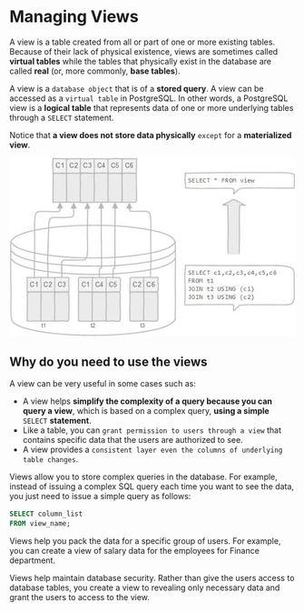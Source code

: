# Managing Views

A view is a table created from all or part of one or more existing tables. Because of their lack of physical existence, views are sometimes called **virtual tables** while the tables that physically exist in the database are called **real** (or, more commonly, **base tables**).

A view is a `database object` that is of a **stored query**. A view can be accessed as a `virtual table` in PostgreSQL. In other words, a PostgreSQL view is a **logical table** that represents data of one or more underlying tables through a `SELECT` statement.

Notice that **a view does not store data physically** `except` for a **materialized view**.

![view](./images/01_view.jpeg)


## Why do you need to use the views

A view can be very useful in some cases such as:

- A view helps **simplify the complexity of a query because you can query a view**, which is based on a complex query, **using a simple** `SELECT` **statement**.
- Like a table, you can `grant permission to users through a view` that contains specific data that the users are authorized to see.
- A view provides a `consistent layer even the columns of underlying table changes`.

Views allow you to store complex queries in the database. For example, instead of issuing a complex SQL query each time you want to see the data, you just need to issue a simple query as follows:

```SQL
SELECT column_list
FROM view_name;
```

Views help you pack the data for a specific group of users. For example, you can create a view of salary data for the employees for Finance department.

Views help maintain database security. Rather than give the users access to database tables, you create a view to revealing only necessary data and grant the users to access to the view.
